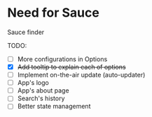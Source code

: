 # Need for Sauce

Sauce finder

TODO:

* [ ] More configurations in Options
* [x] ~~Add tooltip to explain each of options~~
* [ ] Implement on-the-air update (auto-updater)
* [ ] App's logo
* [ ] App's about page
* [ ] Search's history
* [ ] Better state management

